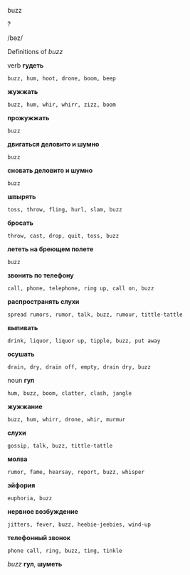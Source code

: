 buzz

?

/bəz/

Definitions of _buzz_

verb
**гудеть**

    buzz, hum, hoot, drone, boom, beep
**жужжать**

    buzz, hum, whir, whirr, zizz, boom
**прожужжать**

    buzz
**двигаться деловито и шумно**

    buzz
**сновать деловито и шумно**

    buzz
**швырять**

    toss, throw, fling, hurl, slam, buzz
**бросать**

    throw, cast, drop, quit, toss, buzz
**лететь на бреющем полете**

    buzz
**звонить по телефону**

    call, phone, telephone, ring up, call on, buzz
**распространять слухи**

    spread rumors, rumor, talk, buzz, rumour, tittle-tattle
**выпивать**

    drink, liquor, liquor up, tipple, buzz, put away
**осушать**

    drain, dry, drain off, empty, drain dry, buzz

noun
**гул**

    hum, buzz, boom, clatter, clash, jangle
**жужжание**

    buzz, hum, whirr, drone, whir, murmur
**слухи**

    gossip, talk, buzz, tittle-tattle
**молва**

    rumor, fame, hearsay, report, buzz, whisper
**эйфория**

    euphoria, buzz
**нервное возбуждение**

    jitters, fever, buzz, heebie-jeebies, wind-up
**телефонный звонок**

    phone call, ring, buzz, ting, tinkle

_buzz_
**гул**, **шуметь**